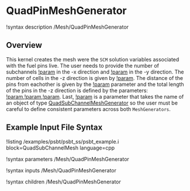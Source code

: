 # QuadPinMeshGenerator

!syntax description /Mesh/QuadPinMeshGenerator

## Overview

<!-- -->

This kernel creates the mesh were the `SCM` solution variables associated with the fuel pins live.
The user needs to provide the number of subchannels [!param](/Mesh/QuadPinMeshGenerator/nx) in the -x direction and [!param](/Mesh/QuadPinMeshGenerator/ny) in the -y direction.
The number of cells in the -z direction is given by [!param](/Mesh/QuadPinMeshGenerator/n_cells). The distance of the pins from eachother is
given by the [!param](/Mesh/QuadPinMeshGenerator/pitch) parameter and the total length of the pins in the -z direction is defined by the parameters:
[!param](/Mesh/QuadPinMeshGenerator/heated_length),[!param](/Mesh/QuadPinMeshGenerator/unheated_length_entry),[!param](/Mesh/QuadPinMeshGenerator/unheated_length_exit).
Last, [!param](/Mesh/QuadPinMeshGenerator/input) is a parameter that takes the name of an object of type [QuadSubChannelMeshGenerator](QuadSubChannelMeshGenerator.md) so the user must be careful to define consistent
parameters across both `MeshGenerators`.

## Example Input File Syntax

!listing /examples/psbt/psbt_ss/psbt_example.i block=QuadSubChannelMesh language=cpp

!syntax parameters /Mesh/QuadPinMeshGenerator

!syntax inputs /Mesh/QuadPinMeshGenerator

!syntax children /Mesh/QuadPinMeshGenerator
